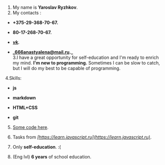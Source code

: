  1. My name is **Yaroslav Ryzhkov**.  
 2. My contacts :   
  * **+375-29-368-70-67.**  

  *  **80-17-268-70-67.**  

  *   **_[vk](https://vk.com/neochenkrasivyizaika)._**  

  *   **_666anastyalena@mail.ru._**  
 3.I have a great opportunity for self-education and I'm ready to enrich my mind. **I'm new to programming.** Sometimes I can be slow to catch, but I will do my best to be capable of programming.  

 4.Skills:  
  * **js**  

  * **markdown**  

  * **HTML+CSS**  

  * **git**   
 5.  [Some code here](https://github.com/Creator674/yarik_tasks).

 6. Tasks from _[https://learn.javascript.ru](https://learn.javascript.ru)_.  
  
 7. Only __self-education__. :(

 8. (Eng lvl) **6 years** of school education.

